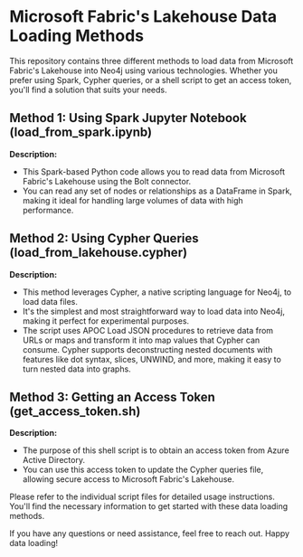 # Microsoft Fabric's Lakehouse Data Loading Methods

This repository contains three different methods to load data from Microsoft Fabric's Lakehouse into Neo4j using various technologies. Whether you prefer using Spark, Cypher queries, or a shell script to get an access token, you'll find a solution that suits your needs.

## Method 1: Using Spark Jupyter Notebook (load_from_spark.ipynb)

**Description:**
- This Spark-based Python code allows you to read data from Microsoft Fabric's Lakehouse using the Bolt connector.
- You can read any set of nodes or relationships as a DataFrame in Spark, making it ideal for handling large volumes of data with high performance.

## Method 2: Using Cypher Queries (load_from_lakehouse.cypher)

**Description:**
- This method leverages Cypher, a native scripting language for Neo4j, to load data files.
- It's the simplest and most straightforward way to load data into Neo4j, making it perfect for experimental purposes.
- The script uses APOC Load JSON procedures to retrieve data from URLs or maps and transform it into map values that Cypher can consume. Cypher supports deconstructing nested documents with features like dot syntax, slices, UNWIND, and more, making it easy to turn nested data into graphs.

## Method 3: Getting an Access Token (get_access_token.sh)

**Description:**
- The purpose of this shell script is to obtain an access token from Azure Active Directory.
- You can use this access token to update the Cypher queries file, allowing secure access to Microsoft Fabric's Lakehouse.

Please refer to the individual script files for detailed usage instructions. You'll find the necessary information to get started with these data loading methods.

If you have any questions or need assistance, feel free to reach out. Happy data loading!
